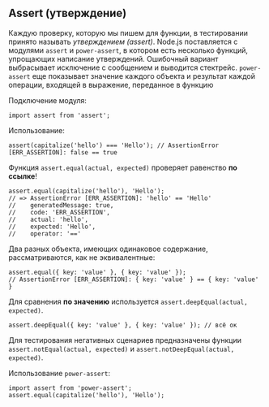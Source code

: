 
## Assert (утверждение)

Каждую проверку, которую мы пишем для функции, в тестировании принято называть *утверждением (assert)*.
Node.js поставляется с модулями `assert` и `power-assert`, в котором есть несколько функций, упрощающих написание утверждений.
Ошибочный вариант выбрасывает исключение с сообщением и выводится стектрейс. `power-assert` еще показывает значение каждого объекта и результат каждой операции, входящей в выражение, переданное в функцию

Подключение модуля:

    import assert from 'assert';
   
Использование:
   
    assert(capitalize('hello') === 'Hello'); // AssertionError [ERR_ASSERTION]: false == true
    
Функция `assert.equal(actual, expected)` проверяет равенство **по ссылке**! 

    assert.equal(capitalize('hello'), 'Hello');
    // => AssertionError [ERR_ASSERTION]: 'hello' == 'Hello'
    //    generatedMessage: true,
    //    code: 'ERR_ASSERTION',
    //    actual: 'hello',
    //    expected: 'Hello',
    //    operator: '=='
    
Два разных объекта, имеющих одинаковое содержание, рассматриваются, как не эквивалентные:

    assert.equal({ key: 'value' }, { key: 'value' });
    // AssertionError [ERR_ASSERTION]: { key: 'value' } == { key: 'value' }

Для сравнения **по значению** используется `assert.deepEqual(actual, expected)`.

    assert.deepEqual({ key: 'value' }, { key: 'value' }); // всё ок

Для тестирования негативных сценариев предназначены функции 
`assert.notEqual(actual, expected)` и `assert.notDeepEqual(actual, expected)`.

Использование `power-assert`:

    import assert from 'power-assert';
    assert.equal(capitalize('hello'), 'Hello');
    
    
